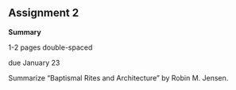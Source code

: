 ## Assignment 2
**Summary**

1-2 pages double-spaced

due January 23

Summarize “Baptismal Rites and Architecture” by Robin M. Jensen.
